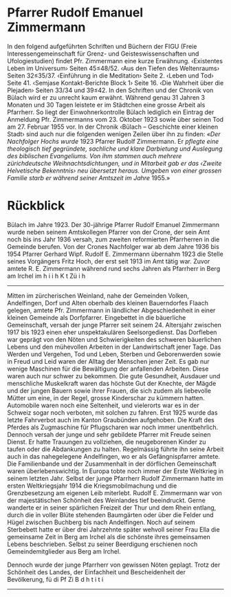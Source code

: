# Pfarrer Rudolf Emanuel Zimmermann

In den folgend aufgeführten Schriften und Büchern der FIGU (Freie Interessengemeinschaft für Grenz- und Geisteswissenschaften und Ufologiestudien)
findet Pfr. Zimmermann eine kurze Erwähnung.
‹Existentes Leben im Universum› Seiten 45≤48/52. ‹Aus den Tiefen des Weltenraums› Seiten 32≤35/37. ‹Einführung in die Meditation› Seite 2. ‹Leben und
Tod› Seite 41. ‹Semjase Kontakt-Berichte Block 1› Seite 16. ‹Die Wahrheit über
die Plejaden› Seiten 33/34 und 39≤42.
In den Schriften und der Chronik von Bülach wird er zu unrecht kaum erwähnt. Während genau 31 Jahren 3 Monaten und 30 Tagen leistete er im Städtchen eine grosse Arbeit als Pfarrherr. So liegt der Einwohnerkontrolle Bülach
lediglich ein Eintrag der Anmeldung Pfr. Zimmermanns vom 23. Oktober 1923
sowie über seinen Tod am 27. Februar 1955 vor. In der Chronik ‹Bülach – Geschichte einer kleinen Stadt› sind auch nur die folgenden wenigen Zeilen über
ihn zu finden:
_«Der Nachfolger Hochs wurde_ 1923 Pfarrer Rudolf Zimmermann. Er
_pflegte eine theologisch tief gegründete, sachliche und klare Darbietung_
_und Auslegung des biblischen Evangeliums. Von ihm stammen auch_
_mehrere zürichdeutsche Weihnachtsdichtungen, und in Mitarbeit gab_
_er das ‹Zweite Helvetische Bekenntnis› neu übersetzt heraus. Umgeben_
_von einer grossen Familie starb er während seiner Amtszeit im Jahre_
1955.»

# Rückblick

Bülach im Jahre 1923. Der 30-jährige Pfarrer Rudolf Emanuel Zimmermann
wurde neben seinem Amtskollegen Pfarrer von der Crone, der sein Amt noch
bis ins Jahr 1936 versah, zum zweiten reformierten Pfarrherren in die Gemeinde berufen. Von der Crones Nachfolger war ab dem Jahre 1936 bis 1954
Pfarrer Gerhard Wipf. Rudolf E. Zimmermann übernahm 1923 die Stelle seines
Vorgängers Fritz Hoch, der erst seit 1913 im Amt tätig war. Zuvor amtete R. E.
Zimmermann während rund sechs Jahren als Pfarrherr in Berg am Irchel im
h i i h K t Zü i h


-----

Mitten im zürcherischen Weinland, nahe der Gemeinden Volken, Andelfingen,
Dorf und Alten oberhalb des kleinen Bauerndorfes Flaach gelegen, amtete Pfr.
Zimmermann in ländlicher Abgeschiedenheit in einer kleinen Gemeinde als
Dorfpfarrer. Eingebettet in die bäuerliche Gemeinschaft, versah der junge
Pfarrer seit seinem 24. Altersjahr zwischen 1917 bis 1923 einen eher unspektakulären Seelsorgedienst. Das Dorfleben war geprägt von den Nöten und
Schwierigkeiten des schweren bäuerlichen Lebens und den mühevollen Arbeiten in der Landwirtschaft jener Tage. Das Werden und Vergehen, Tod und
Leben, Sterben und Geborenwerden sowie in Freud und Leid waren der Alltag der Menschen jener Zeit. Es gab nur wenige Maschinen für die Bewältigung der anfallenden Arbeiten. Diese waren auch nur schwer zu bekommen.
Die gute Gesundheit, Ausdauer und menschliche Muskelkraft waren das höchste Gut der Knechte, der Mägde und der jungen Bauern sowie ihrer Frauen,
die sich zudem als liebevolle Mütter um eine, in der Regel, grosse Kinderschar
zu kümmern hatten.
Automobile waren noch eine Seltenheit, und vielerorts war es in der Schweiz
sogar noch verboten, mit solchen zu fahren. Erst 1925 wurde das letzte Fahrverbot auch im Kanton Graubünden aufgehoben. Die Kraft des Pferdes als
Zugmaschine für Pflugscharen war noch immer unentbehrlich. Dennoch versah der junge und sehr gebildete Pfarrer mit Freude seinen Dienst. Er hatte
Trauungen zu vollziehen, die neugeborenen Kinder zu taufen oder die Abdankungen zu halten. Regelmässig führte ihn seine Arbeit auch in das nahegelegene Andelfingen, wo er als Gefängnispfarrer amtete. Die Familienbande
und der Zusammenhalt in der dörflichen Gemeinschaft waren überlebenswichtig. In Europa tobte noch immer der Erste Weltkrieg in seinem letzten
Jahr. Selbst der junge Pfarrherr Rudolf Zimmermann hatte im ersten Weltkriegsjahr 1914 die Kriegsmobilmachung und die Grenzbesetzung am eigenen
Leib miterlebt.
Rudolf E. Zimmermann war von der majestätischen Schönheit des Weinlandes
tief beeindruckt. Gerne wanderte er in seiner spärlichen Freizeit der Thur und
dem Rhein entlang, durch die in voller Blüte stehenden Baumgärten oder über
die Felder und Hügel zwischen Buchberg bis nach Andelfingen.
Noch auf seinem Sterbebett hatte er über drei Jahrzehnte später wehvoll seiner
Frau Ella die gemeinsame Zeit in Berg am Irchel als die schönste ihres gemeinsamen Lebens beschrieben. Selbst zu seiner Beerdigung erschienen noch
Gemeindemitglieder aus Berg am Irchel.

Dennoch wurde der junge Pfarrherr von gewissen Nöten geplagt. Trotz der
Schönheit des Landes, der Einfachheit und Bescheidenheit der Bevölkerung,
fü di Pf Zi B d h t i t i


-----

